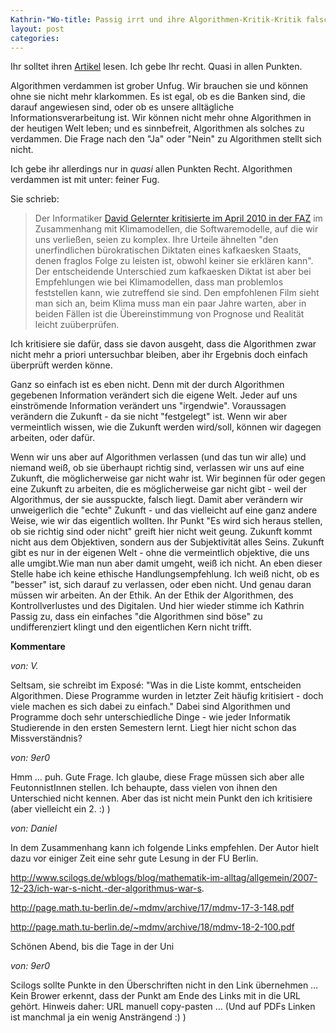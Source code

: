 ```yaml
---
Kathrin-"Wo-title: Passig irrt und ihre Algorithmen-Kritik-Kritik falsch liegt"
layout: post
categories: 
---
```

Ihr solltet ihren <a href="http://www.sueddeutsche.de/digital/zur-kritik-an-algorithmen-warum-wurde-mir-ausgerechnet-das-empfohlen-1.1253390">Artikel</a> lesen. Ich gebe Ihr recht. Quasi in allen Punkten. 

Algorithmen verdammen ist grober Unfug. Wir brauchen sie und können ohne sie nicht mehr klarkommen. Es ist egal, ob es die Banken sind, die darauf angewiesen sind, oder ob es unsere alltägliche Informationsverarbeitung ist. Wir können nicht mehr ohne Algorithmen in der heutigen Welt leben; und es sinnbefreit, Algorithmen als solches zu verdammen. Die Frage nach den "Ja" oder "Nein" zu Algorithmen stellt sich nicht.

Ich gebe ihr allerdings nur in _quasi_ allen Punkten Recht. Algorithmen verdammen ist mit unter: feiner Fug.

Sie schrieb:<blockquote>Der Informatiker <a href="http://www.faz.net/aktuell/feuilleton/debatten/digitales-denken/gefahren-der-softwareglaeubigkeit-die-aschewolke-aus-antiwissen-1606375.html">David Gelernter kritisierte im April 2010 in der FAZ</a> im Zusammenhang mit Klimamodellen, die Softwaremodelle, auf die wir uns verließen, seien zu komplex. Ihre Urteile ähnelten "den unerfindlichen bürokratischen Diktaten eines kafkaesken Staats, denen fraglos Folge zu leisten ist, obwohl keiner sie erklären kann".
Der entscheidende Unterschied zum kafkaesken Diktat ist aber bei Empfehlungen wie bei Klimamodellen, dass man problemlos feststellen kann, wie zutreffend sie sind. Den empfohlenen Film sieht man sich an, beim Klima muss man ein paar Jahre warten, aber in beiden Fällen ist die Übereinstimmung von Prognose und Realität leicht zuüberprüfen.</blockquote>

Ich kritisiere sie dafür, dass sie davon ausgeht, dass die Algorithmen zwar nicht mehr a priori untersuchbar bleiben, aber ihr Ergebnis doch einfach überprüft werden könne.

Ganz so einfach ist es eben nicht. Denn mit der durch Algorithmen gegebenen Information verändert sich die eigene Welt. Jeder auf uns einströmende Information verändert uns "irgendwie". Voraussagen verändern die Zukunft - da sie nicht "festgelegt" ist. Wenn wir aber vermeintlich wissen, wie die Zukunft werden wird/soll, können wir dagegen arbeiten, oder dafür.

Wenn wir uns aber auf Algorithmen verlassen (und das tun wir alle) und niemand weiß, ob sie überhaupt richtig sind, verlassen wir uns auf eine Zukunft, die möglicherweise gar nicht wahr ist. Wir beginnen für oder gegen eine Zukunft zu arbeiten, die es möglicherweise gar nicht gibt - weil der Algorithmus, der sie ausspuckte, falsch liegt. Damit aber verändern wir unweigerlich die "echte" Zukunft - und das vielleicht auf eine ganz andere Weise, wie wir das eigentlich wollten. Ihr Punkt "Es wird sich heraus stellen, ob sie richtig sind oder nicht" greift hier nicht weit geung. Zukunft kommt nicht aus dem Objektiven, sondern aus der Subjektivität alles Seins. Zukunft gibt es nur in der eigenen Welt - ohne die vermeintlich objektive, die uns alle umgibt.Wie man nun aber damit umgeht, weiß ich nicht. An eben dieser Stelle habe ich keine ethische Handlungsempfehlung. Ich weiß nicht, ob es "besser" ist, sich darauf zu verlassen, oder eben nicht. Und genau daran müssen wir arbeiten. An der Ethik. An der Ethik der Algorithmen, des Kontrollverlustes und des Digitalen. Und hier wieder stimme ich Kathrin Passig zu, dass ein einfaches "die Algorithmen sind böse" zu undifferenziert klingt und den eigentlichen Kern nicht trifft.
		

__Kommentare__
			
_von: V._
			
Seltsam, sie schreibt im Exposé: "Was in die Liste kommt, entscheiden Algorithmen. Diese Programme wurden in letzter Zeit häufig kritisiert - doch viele machen es sich dabei zu einfach."
Dabei sind Algorithmen und Programme doch sehr unterschiedliche Dinge - wie jeder Informatik Studierende in den ersten Semestern lernt. Liegt hier nicht schon das Missverständnis?

			
_von: 9er0_
			
Hmm … puh. Gute Frage. Ich glaube, diese Frage müssen sich aber alle FeutonnistInnen stellen. Ich behaupte, dass vielen von ihnen den Unterschied nicht kennen. Aber das ist nicht mein Punkt den ich kritisiere (aber vielleicht ein 2. :) )

			
_von: Daniel_
			
In dem Zusammenhang kann ich folgende Links empfehlen. Der Autor hielt dazu vor einiger Zeit eine sehr gute Lesung in der FU Berlin.

http://www.scilogs.de/wblogs/blog/mathematik-im-alltag/allgemein/2007-12-23/ich-war-s-nicht.-der-algorithmus-war-s.

http://page.math.tu-berlin.de/~mdmv/archive/17/mdmv-17-3-148.pdf

http://page.math.tu-berlin.de/~mdmv/archive/18/mdmv-18-2-100.pdf

Schönen Abend, bis die Tage in der Uni

			
_von: 9er0_
			
Scilogs sollte Punkte in den Überschriften nicht in den Link übernehmen … Kein Brower erkennt, dass der Punkt am Ende des Links mit in die URL gehört.
Hinweis daher: URL manuell copy-pasten …
(Und auf PDFs Linken ist manchmal ja ein wenig Ansträngend :) )

